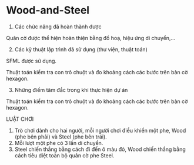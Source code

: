 # Wood-and-Steel
1. Các chức năng đã hoàn thành được

Quân cờ được thể hiện hoàn thiện bằng đồ hoạ, hiệu ứng di chuyển,...


2. Các kỹ thuật lập trình đã sử dụng (thư viện, thuật toán)

SFML được sử dụng.

Thuật toán kiểm tra con trỏ chuột và đo khoảng cách các bước trên bàn cờ hexagon.


3. Những điểm tâm đắc trong khi thực hiện dự án

Thuật toán kiểm tra con trỏ chuột và đo khoảng cách các bước trên bàn cờ hexagon.


LUẬT CHƠI
1. Trò chơi dành cho hai người, mỗi người chơi điều khiển một phe, Wood (phe bên phải) và Steel (phe bên trái).
2. Mỗi lượt một phe có 3 lần di chuyển.
3. Steel chiến thắng bằng cách đi đến ô màu đỏ, Wood chiến thắng bằng cách tiêu diệt toàn bộ quân cờ phe Steel.

